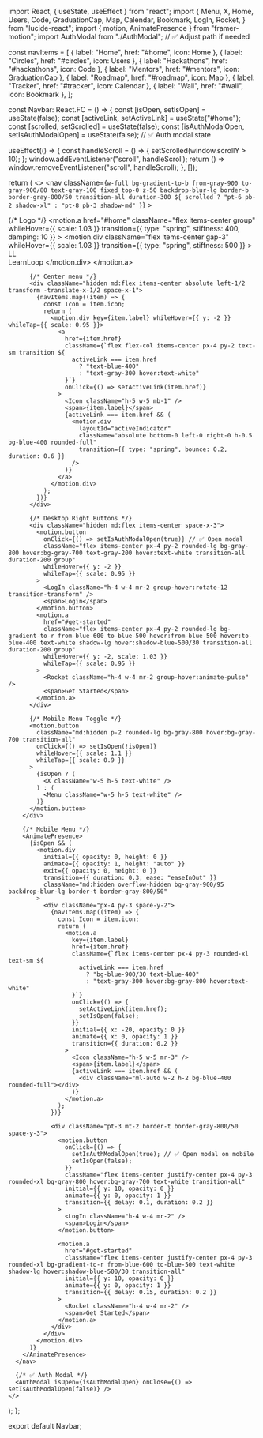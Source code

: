 import React, { useState, useEffect } from "react";
import {
  Menu,
  X,
  Home,
  Users,
  Code,
  GraduationCap,
  Map,
  Calendar,
  Bookmark,
  LogIn,
  Rocket,
} from "lucide-react";
import { motion, AnimatePresence } from "framer-motion";
import AuthModal from "./AuthModal"; // ✅ Adjust path if needed

const navItems = [
  { label: "Home", href: "#home", icon: Home },
  { label: "Circles", href: "#circles", icon: Users },
  { label: "Hackathons", href: "#hackathons", icon: Code },
  { label: "Mentors", href: "#mentors", icon: GraduationCap },
  { label: "Roadmap", href: "#roadmap", icon: Map },
  { label: "Tracker", href: "#tracker", icon: Calendar },
  { label: "Wall", href: "#wall", icon: Bookmark },
];

const Navbar: React.FC = () => {
  const [isOpen, setIsOpen] = useState(false);
  const [activeLink, setActiveLink] = useState("#home");
  const [scrolled, setScrolled] = useState(false);
  const [isAuthModalOpen, setIsAuthModalOpen] = useState(false); // ✅ Auth modal state

  useEffect(() => {
    const handleScroll = () => {
      setScrolled(window.scrollY > 10);
    };
    window.addEventListener("scroll", handleScroll);
    return () => window.removeEventListener("scroll", handleScroll);
  }, []);

  return (
    <>
      <nav
        className={`w-full bg-gradient-to-b from-gray-900 to-gray-900/80 text-gray-100 fixed top-0 z-50 backdrop-blur-lg border-b border-gray-800/50 transition-all duration-300 ${
          scrolled ? "pt-6 pb-2 shadow-xl" : "pt-8 pb-3 shadow-md"
        }`}
      >
        <div className="max-w-7xl mx-auto px-4 flex justify-between items-center">
          {/* Logo */}
          <motion.a
            href="#home"
            className="flex items-center group"
            whileHover={{ scale: 1.03 }}
            transition={{ type: "spring", stiffness: 400, damping: 10 }}
          >
            <motion.div
              className="flex items-center gap-3"
              whileHover={{ scale: 1.03 }}
              transition={{ type: "spring", stiffness: 500 }}
            >
              <div className="relative">
                <div className="w-12 h-12 rounded-xl bg-gradient-to-br from-blue-700 via-blue-600 to-blue-500 shadow-md overflow-hidden">
                  <div className="absolute top-0 left-0 right-0 h-1/5 bg-white/10"></div>
                  <div className="absolute bottom-0 left-0 right-0 h-1/5 bg-blue-800/30"></div>
                  <div className="absolute inset-0 flex items-center justify-center">
                    <span className="text-white font-bold text-xl drop-shadow-sm">
                      LL
                    </span>
                  </div>
                </div>
              </div>
              <span className="text-2xl font-bold text-white">
                <span className="bg-clip-text text-transparent bg-gradient-to-r from-gray-300 to-gray-300">
                  LearnLoop
                </span>
              </span>
            </motion.div>
          </motion.a>

          {/* Center menu */}
          <div className="hidden md:flex items-center absolute left-1/2 transform -translate-x-1/2 space-x-1">
            {navItems.map((item) => {
              const Icon = item.icon;
              return (
                <motion.div key={item.label} whileHover={{ y: -2 }} whileTap={{ scale: 0.95 }}>
                  <a
                    href={item.href}
                    className={`flex flex-col items-center px-4 py-2 text-sm transition ${
                      activeLink === item.href
                        ? "text-blue-400"
                        : "text-gray-300 hover:text-white"
                    }`}
                    onClick={() => setActiveLink(item.href)}
                  >
                    <Icon className="h-5 w-5 mb-1" />
                    <span>{item.label}</span>
                    {activeLink === item.href && (
                      <motion.div
                        layoutId="activeIndicator"
                        className="absolute bottom-0 left-0 right-0 h-0.5 bg-blue-400 rounded-full"
                        transition={{ type: "spring", bounce: 0.2, duration: 0.6 }}
                      />
                    )}
                  </a>
                </motion.div>
              );
            })}
          </div>

          {/* Desktop Right Buttons */}
          <div className="hidden md:flex items-center space-x-3">
            <motion.button
              onClick={() => setIsAuthModalOpen(true)} // ✅ Open modal
              className="flex items-center px-4 py-2 rounded-lg bg-gray-800 hover:bg-gray-700 text-gray-200 hover:text-white transition-all duration-200 group"
              whileHover={{ y: -2 }}
              whileTap={{ scale: 0.95 }}
            >
              <LogIn className="h-4 w-4 mr-2 group-hover:rotate-12 transition-transform" />
              <span>Login</span>
            </motion.button>
            <motion.a
              href="#get-started"
              className="flex items-center px-4 py-2 rounded-lg bg-gradient-to-r from-blue-600 to-blue-500 hover:from-blue-500 hover:to-blue-400 text-white shadow-lg hover:shadow-blue-500/30 transition-all duration-200 group"
              whileHover={{ y: -2, scale: 1.03 }}
              whileTap={{ scale: 0.95 }}
            >
              <Rocket className="h-4 w-4 mr-2 group-hover:animate-pulse" />
              <span>Get Started</span>
            </motion.a>
          </div>

          {/* Mobile Menu Toggle */}
          <motion.button
            className="md:hidden p-2 rounded-lg bg-gray-800 hover:bg-gray-700 transition-all"
            onClick={() => setIsOpen(!isOpen)}
            whileHover={{ scale: 1.1 }}
            whileTap={{ scale: 0.9 }}
          >
            {isOpen ? (
              <X className="w-5 h-5 text-white" />
            ) : (
              <Menu className="w-5 h-5 text-white" />
            )}
          </motion.button>
        </div>

        {/* Mobile Menu */}
        <AnimatePresence>
          {isOpen && (
            <motion.div
              initial={{ opacity: 0, height: 0 }}
              animate={{ opacity: 1, height: "auto" }}
              exit={{ opacity: 0, height: 0 }}
              transition={{ duration: 0.3, ease: "easeInOut" }}
              className="md:hidden overflow-hidden bg-gray-900/95 backdrop-blur-lg border-t border-gray-800/50"
            >
              <div className="px-4 py-3 space-y-2">
                {navItems.map((item) => {
                  const Icon = item.icon;
                  return (
                    <motion.a
                      key={item.label}
                      href={item.href}
                      className={`flex items-center px-4 py-3 rounded-xl text-sm ${
                        activeLink === item.href
                          ? "bg-blue-900/30 text-blue-400"
                          : "text-gray-300 hover:bg-gray-800 hover:text-white"
                      }`}
                      onClick={() => {
                        setActiveLink(item.href);
                        setIsOpen(false);
                      }}
                      initial={{ x: -20, opacity: 0 }}
                      animate={{ x: 0, opacity: 1 }}
                      transition={{ duration: 0.2 }}
                    >
                      <Icon className="h-5 w-5 mr-3" />
                      <span>{item.label}</span>
                      {activeLink === item.href && (
                        <div className="ml-auto w-2 h-2 bg-blue-400 rounded-full"></div>
                      )}
                    </motion.a>
                  );
                })}

                <div className="pt-3 mt-2 border-t border-gray-800/50 space-y-3">
                  <motion.button
                    onClick={() => {
                      setIsAuthModalOpen(true); // ✅ Open modal on mobile
                      setIsOpen(false);
                    }}
                    className="flex items-center justify-center px-4 py-3 rounded-xl bg-gray-800 hover:bg-gray-700 text-white transition-all"
                    initial={{ y: 10, opacity: 0 }}
                    animate={{ y: 0, opacity: 1 }}
                    transition={{ delay: 0.1, duration: 0.2 }}
                  >
                    <LogIn className="h-4 w-4 mr-2" />
                    <span>Login</span>
                  </motion.button>

                  <motion.a
                    href="#get-started"
                    className="flex items-center justify-center px-4 py-3 rounded-xl bg-gradient-to-r from-blue-600 to-blue-500 text-white shadow-lg hover:shadow-blue-500/30 transition-all"
                    initial={{ y: 10, opacity: 0 }}
                    animate={{ y: 0, opacity: 1 }}
                    transition={{ delay: 0.15, duration: 0.2 }}
                  >
                    <Rocket className="h-4 w-4 mr-2" />
                    <span>Get Started</span>
                  </motion.a>
                </div>
              </div>
            </motion.div>
          )}
        </AnimatePresence>
      </nav>

      {/* ✅ Auth Modal */}
      <AuthModal isOpen={isAuthModalOpen} onClose={() => setIsAuthModalOpen(false)} />
    </>
  );
};

export default Navbar;
